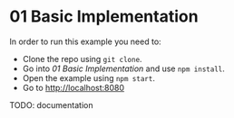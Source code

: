 # 01 Basic Implementation

In order to run this example you need to:

- Clone the repo using `git clone`.
- Go into *01 Basic Implementation* and use `npm install`.
- Open the example using `npm start`.
- Go to [http://localhost:8080](http://localhost:8080)

TODO: documentation
